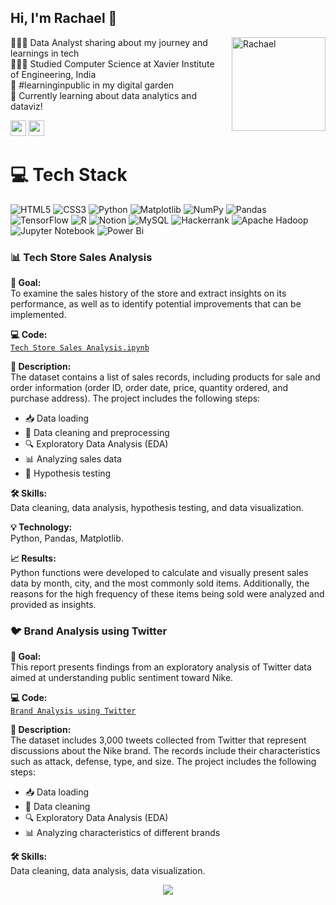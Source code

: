 ## Hi, I'm Rachael 👋

<img src="https://media.licdn.com/dms/image/D4D03AQEGIlFV5LGqzA/profile-displayphoto-shrink_400_400/0/1697709928729?e=1725494400&v=beta&t=vc1PliOhXUDLXRCO3ofVqN6zkRInsM5Jf3hXaJ7r5EU" alt="Rachael" align="right" width="150" style="margin-left: 10px;"/>

👩🏻‍💻 Data Analyst sharing about my journey and learnings in tech <br/>
👩🏻‍🎓 Studied Computer Science at Xavier Institute of Engineering, India <br/>
🌷 #learninginpublic in my digital garden <br/>
💭 Currently learning about data analytics and dataviz! <br/>

<a href="https://uk.linkedin.com/in/rachaeldm2507"><img src="https://img.shields.io/badge/linkedin-%230077B5.svg?&style=for-the-badge&logo=linkedin&logoColor=white" height=25></a> <a href="mailto:rachael.manjaly@icloud.com"><img src="https://img.shields.io/badge/Gmail-D14836.svg?&style=for-the-badge&logo=gmail&logoColor=white" height=25></a>
<br>

# 💻 Tech Stack
![HTML5](https://img.shields.io/badge/html5-%23E34F26.svg?style=for-the-badge&logo=html5&logoColor=white)
![CSS3](https://img.shields.io/badge/css3-%231572B6.svg?style=for-the-badge&logo=css3&logoColor=white)
![Python](https://img.shields.io/badge/python-3670A0?style=for-the-badge&logo=python&logoColor=ffdd54)
![Matplotlib](https://img.shields.io/badge/Matplotlib-%23ffffff.svg?style=for-the-badge&logo=Matplotlib&logoColor=black)
![NumPy](https://img.shields.io/badge/numpy-%23013243.svg?style=for-the-badge&logo=numpy&logoColor=white)
![Pandas](https://img.shields.io/badge/pandas-%23150458.svg?style=for-the-badge&logo=pandas&logoColor=white)
![TensorFlow](https://img.shields.io/badge/TensorFlow-%23FF6F00.svg?style=for-the-badge&logo=TensorFlow&logoColor=white)
![R](https://img.shields.io/badge/r-%23276DC3.svg?style=for-the-badge&logo=r&logoColor=white)
![Notion](https://img.shields.io/badge/Notion-%23000000.svg?style=for-the-badge&logo=notion&logoColor=white)
![MySQL](https://img.shields.io/badge/mysql-4479A1.svg?style=for-the-badge&logo=mysql&logoColor=white)
![Hackerrank](https://img.shields.io/badge/-Hackerrank-2EC866?style=for-the-badge&logo=HackerRank&logoColor=white)
![Apache Hadoop](https://img.shields.io/badge/Apache%20Hadoop-66CCFF?style=for-the-badge&logo=apachehadoop&logoColor=black)
![Jupyter Notebook](https://img.shields.io/badge/jupyter-%23FA0F00.svg?style=for-the-badge&logo=jupyter&logoColor=white)
![Power Bi](https://img.shields.io/badge/power_bi-F2C811?style=for-the-badge&logo=powerbi&logoColor=black)

### 📊 Tech Store Sales Analysis

**🎯 Goal:**  
To examine the sales history of the store and extract insights on its performance, as well as to identify potential improvements that can be implemented.

**💻 Code:**  
[`Tech Store Sales Analysis.ipynb`](https://github.com/tiannaparris/PortfolioProjects/blob/main/Tech%20Store%20Sales%20Analysis.ipynb)

**📝 Description:**  
The dataset contains a list of sales records, including products for sale and order information (order ID, order date, price, quantity ordered, and purchase address). The project includes the following steps:
- 📥 Data loading
- 🧹 Data cleaning and preprocessing
- 🔍 Exploratory Data Analysis (EDA)
- 📊 Analyzing sales data
- 📐 Hypothesis testing

**🛠 Skills:**  
Data cleaning, data analysis, hypothesis testing, and data visualization.

**💡 Technology:**  
Python, Pandas, Matplotlib.

**📈 Results:**  
Python functions were developed to calculate and visually present sales data by month, city, and the most commonly sold items. Additionally, the reasons for the high frequency of these items being sold were analyzed and provided as insights.

### 🐦 Brand Analysis using Twitter

**🎯 Goal:**  
This report presents findings from an exploratory analysis of Twitter data aimed at understanding public sentiment toward Nike.

**💻 Code:**  
[`Brand Analysis using Twitter`](https://github.com/Rach2507/Data-Analytics/blob/main/20543476_BUSI4370_2023-2024.pdf)

**📝 Description:**  
The dataset includes 3,000 tweets collected from Twitter that represent discussions about the Nike brand. The records include their characteristics such as attack, defense, type, and size. The project includes the following steps:
- 📥 Data loading
- 🧹 Data cleaning
- 🔍 Exploratory Data Analysis (EDA)
- 📊 Analyzing characteristics of different brands

**🛠 Skills:**  
Data cleaning, data analysis, data visualization.



<p align="center">
  <img src="https://capsule-render.vercel.app/api?type=waving&color=gradient&height=80&section=footer"/>
</p>
